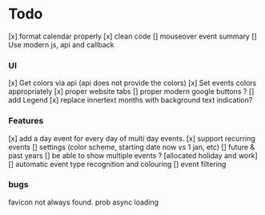 # Todo
[x] format calendar properly
[x] clean code
[] mouseover event summary
[] Use modern js, api and callback 

### UI
[x] Get colors via api (api does not provide the colors)
[x] Set events colors appropriately
[x] proper website tabs
[] proper modern google buttons ?
[] add Legend
[x] replace innertext months with background text indication?

### Features
[x] add a day event for every day of multi day events.
[x] support recurring events
[] settings (color scheme, starting date now vs 1 jan, etc)
[] future & past years
[] be able to show multiple events ? [allocated holiday and work]
[] automatic event type recognition and colouring
[] event filtering

### bugs
favicon not always found. prob async loading